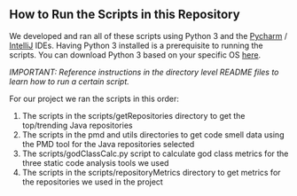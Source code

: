 ## How to Run the Scripts in this Repository

We developed and ran all of these scripts using Python 3 and the [Pycharm](https://www.jetbrains.com/pycharm/) / [IntelliJ](https://www.jetbrains.com/idea/) IDEs. Having Python 3 installed is a prerequisite to running the scripts. You can download Python 3 based on your specific OS [here](https://www.python.org/downloads/).

_IMPORTANT: Reference instructions in the directory level README files to learn how to run a certain script._

For our project we ran the scripts in this order:
1) The scripts in the scripts/getRepositories directory to get the top/trending Java repositories
2) The scripts in the pmd and utils directories to get code smell data using the PMD tool for the Java repositories selected
3) The scripts/godClassCalc.py script to calculate god class metrics for the three static code analysis tools we used
4) The scripts in the scripts/repositoryMetrics directory to get metrics for the repositories we used in the project

